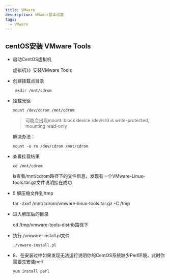 ```yaml
---
title: VMware
description: VMware基本设置
tags:
  - VMware
---
```


## centOS安装 VMware Tools

* 启动CentOS虚拟机

  虚拟机》》安装VMware Tools

* 创建挂载点目录

  ` mkdir /mnt/cdrom`

* 挂载光驱

  `mount /dev/cdrom /mnt/cdrom`

  > 可能会出现mount: block device /dev/sr0 is write-protected, mounting read-only

  解决办法：

  `mount -o ro /dev/cdrom /mnt/cdrom`

* 查看挂载结果

  `cd /mnt/cdrom`

  ls查看/mnt/cdrom路径下的文件信息，发现有一个VMware-Linux-tools.tar.gz文件说明挂在成功

* 5 解压缩文件到/tmp

  tar -zxvf /mnt/cdrom/vmware-linux-tools.tar.gz -C /tmp

* 进入解压后的目录

  cd /tmp/vmware-tools-distrib路径下

* 执行./vmware-install.pl文件

  `./vmware-install.pl`

* 8、在安装过中如果发现无法运行说明你的CentOS系统缺少Perl环境，此时你需要先安装perl

  `yum install perl`


